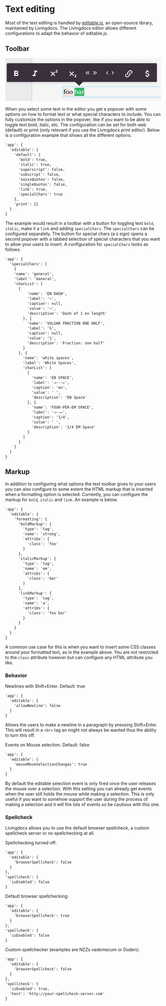 # Text editing

Most of the text editing is handled by [editable.js](https://github.com/upfrontIO/editable.js), an open-source library, maintained by Livingdocs. The Livingdocs editor allows different configurations to adapt the behavior of editable.js.

## Toolbar

![Text Popover](./text-popover.png)

When you select some text in the editor you get a popover with some options on how to format text or what special characters to include. You can fully customize the options in the popover, like if you want to be able to toggle text bold, italic, etc. The configuration can be set for both web (default) or print (only relevant if you use the Livingdocs print editor). Below is a configuration example that shows all the different options.

```
'app': {
  'editable': {
    'default': {
      'bold': true,
      'italic': true,
      'superscript': false,
      'subscript': false,
      'swissQuotes': false,
      'singleQuotes': false,
      'link': true,
      'specialChars': true
    },
    'print': {}
  }
}
```

The example would result in a toolbar with a button for toggling text `bold`, `italic`, make it a `link` and adding `specialChars`.
The `specialChars` can be configured separately. The button for special chars (a `$` sign) opens a second popover with a tabbed selection of special characters that you want to allow your users to insert. A configuration for `specialChars` looks as follows.

```
'app': {
  'specialChars': [
    {
    'name': 'general',
    'label': 'General',
    'charList': [
      {
          'name': 'EN DASH',
          'label': '–',
          'caption': null,
          'value': '–',
          'description': 'Dash of 1 en length'
        }, {
          'name': 'VULGAR FRACTION ONE HALF',
          'label': '½',
          'caption': null,
          'value': '½',
          'description': 'Fraction: one half'
        }
      }, {
        'name': 'white_spaces',
        'label': 'White Spaces',
        'charList': [
          {
            'name': 'EN SPACE',
            'label': '◅···▻',
            'caption': 'en',
            'value': ' ',
            'description': 'EN Space'
          }, {
            'name': 'FOUR-PER-EM SPACE',
            'label': '◅··▻',
            'caption': '1/4',
            'value': ' ',
            'description': '1/4 EM Space'
          }
        ]
      }
    ]
  }
}
```

## Markup

In addition to configuring what options the text toolbar gives to your users you can also configure to some extent the HTML markup that is inserted when a formatting option is selected. Currently, you can configure the markup for `bold`, `italic` and `link`. An example is below.

```
'app': {
  'editable': {
    'formatting': {
      'boldMarkup': {
        'type': 'tag',
        'name': 'strong',
        'attribs': {
          'class': 'foo'
        }
      },
      'italicMarkup': {
        'type': 'tag',
        'name': 'em',
        'attribs': {
          'class': 'bar'
        }
      },
      'linkMarkup': {
        'type': 'tag',
        'name': 'a',
        'attribs': {
          'class': 'foo bar'
        }
      }
    }
  }
}
```

A common use case for this is when you want to insert some CSS classes around your formatted text, as in the example above. You are not restricted to the `class` attribute however but can configure any HTML attribute you like.

### Behavior

Newlines with Shift+Enter. Default: true
```
'app': {
  'editable': {
    'allowNewline': false
  }
}
```

Allows the users to make a newline in a paragraph by pressing Shift+Enter. This will result in a `<br>` tag an might not always be wanted thus the ability to turn this off.

Events on Mouse selection. Default: false
```
'app': {
  'editable': {
    'mouseMoveSelectionChanges': true
  }
}
```

By default the editable selection event is only fired once the user releases the mouse over a selection. With this setting you can already get events when the user still holds the mouse while making a selection. This is only useful if you want to somehow support the user during the process of making a selection and it will fire lots of events so be cautious with this one.

### Spellcheck

Livingdocs allows you to use the default browser spellcheck, a custom spellcheck server or no spellchecking at all.

Spellchecking turned off:
```
'app': {
  'editable': {
    'browserSpellcheck': false
  }
},
'spellcheck': {
  'isEnabled': false
}
```

Default browser spellchecking:
```
'app': {
  'editable': {
    'browserSpellcheck': true
  }
},
'spellcheck': {
  'isEnabled': false
}
```

Custom spellchecker (examples are NZZs vademecum or Duden):
```
'app': {
  'editable': {
    'browserSpellcheck': false
  }
},
'spellcheck': {
  'isEnabled': true,
  'host': 'http://your-spellcheck-server.com'
}
```

